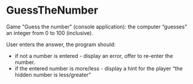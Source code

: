 # GuessTheNumber
Game "Guess the number" (console application):
the computer “guesses” an integer from 0 to 100 (inclusive).

User enters the answer, the program should:
- if not a number is entered - display an error, offer to re-enter the number.
- if the entered number is more/less - display a hint for the player “the hidden number is less/greater”
